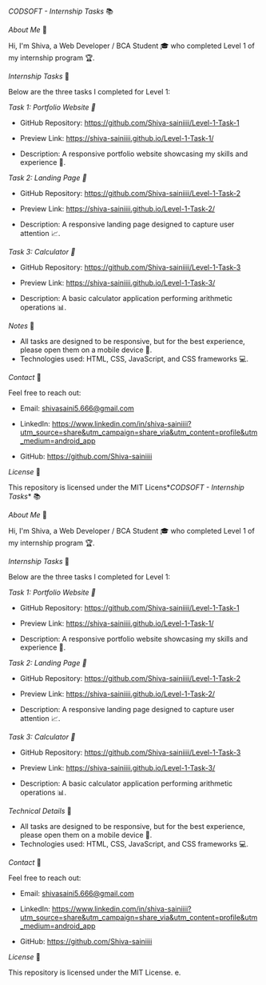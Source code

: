 *_CODSOFT - Internship Tasks_* 📚


*_About Me_* 👋


Hi, I'm Shiva, a Web Developer / BCA Student 🎓 who completed Level 1 of my internship program 🏆.


*_Internship Tasks_* 📝


Below are the three tasks I completed for Level 1:


*Task 1: Portfolio Website 📄*

- GitHub Repository:
  https://github.com/Shiva-sainiiii/Level-1-Task-1
  
- Preview Link:
   https://shiva-sainiiii.github.io/Level-1-Task-1/
  
- Description: A responsive portfolio website showcasing my skills and experience 💼.


*Task 2: Landing Page 🛬*

- GitHub Repository:
  https://github.com/Shiva-sainiiii/Level-1-Task-2
  
- Preview Link: https://shiva-sainiiii.github.io/Level-1-Task-2/

- Description: A responsive landing page designed to capture user attention 📈.


*Task 3: Calculator 🤔*

- GitHub Repository: https://github.com/Shiva-sainiiii/Level-1-Task-3
   
- Preview Link:
  https://shiva-sainiiii.github.io/Level-1-Task-3/
  
- Description: A basic calculator application performing arithmetic operations 📊.


*_Notes_* 📝


- All tasks are designed to be responsive, but for the best experience, please open them on a mobile device 📱.
- Technologies used: HTML, CSS, JavaScript, and CSS frameworks 💻.


*_Contact_* 📲


Feel free to reach out:


- Email:
  shivasaini5.666@gmail.com
   
- LinkedIn: https://www.linkedin.com/in/shiva-sainiiii?utm_source=share&utm_campaign=share_via&utm_content=profile&utm_medium=android_app

  
  
- GitHub:
  https://github.com/Shiva-sainiiii

  


*_License_* 📜


This repository is licensed under the MIT Licens*_CODSOFT - Internship Tasks_* 📚


*_About Me_* 👋


Hi, I'm Shiva, a Web Developer / BCA Student 🎓 who completed Level 1 of my internship program 🏆.


*_Internship Tasks_* 📝


Below are the three tasks I completed for Level 1:


*Task 1: Portfolio Website 📄*

- GitHub Repository:
  https://github.com/Shiva-sainiiii/Level-1-Task-1
  
- Preview Link:
   https://shiva-sainiiii.github.io/Level-1-Task-1/
  
- Description: A responsive portfolio website showcasing my skills and experience 💼.


*Task 2: Landing Page 🛬*

- GitHub Repository:
  https://github.com/Shiva-sainiiii/Level-1-Task-2
  
- Preview Link: https://shiva-sainiiii.github.io/Level-1-Task-2/

- Description: A responsive landing page designed to capture user attention 📈.


*Task 3: Calculator 🤔*

- GitHub Repository: https://github.com/Shiva-sainiiii/Level-1-Task-3
   
- Preview Link:
  https://shiva-sainiiii.github.io/Level-1-Task-3/
  
- Description: A basic calculator application performing arithmetic operations 📊.


*_Technical Details_* 📝


- All tasks are designed to be responsive, but for the best experience, please open them on a mobile device 📱.
- Technologies used: HTML, CSS, JavaScript, and CSS frameworks 💻.


*_Contact_* 📲


Feel free to reach out:


- Email:
  shivasaini5.666@gmail.com
   
- LinkedIn: https://www.linkedin.com/in/shiva-sainiiii?utm_source=share&utm_campaign=share_via&utm_content=profile&utm_medium=android_app

  
  
- GitHub:
  https://github.com/Shiva-sainiiii

  


*_License_* 📜


This repository is licensed under the MIT License.
e.

